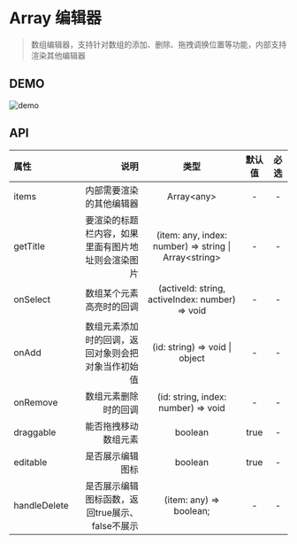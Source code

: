 # Array 编辑器

> 数组编辑器，支持针对数组的添加、删除、拖拽调换位置等功能，内部支持渲染其他编辑器

## DEMO

![demo](https://ali2.a.kwimgs.com/kos/nlav11092/image.8803171e83b79771.png)

## API

| 属性      |                                               说明 |                          类型                           | 默认值 | 必选 |
| :-------- | -------------------------------------------------: | :-----------------------------------------------------: | :----: | :--: |
| items     |                           内部需要渲染的其他编辑器 |                      Array\<any\>                       |   -    |  -   |
| getTitle  | 要渲染的标题栏内容，如果里面有图片地址则会渲染图片 | (item: any, index: number) => string \| Array\<string\> |   -    |  -   |
| onSelect  |                           数组某个元素高亮时的回调 |     (activeId: string, activeIndex: number) => void     |   -    |  -   |
| onAdd     | 数组元素添加时的回调，返回对象则会把对象当作初始值 |             (id: string) => void \| object              |   -    |  -   |
| onRemove  |                               数组元素删除时的回调 |           (id: string, index: number) => void           |   -    |  -   |
| draggable |                               能否拖拽移动数组元素 |                         boolean                         |  true  |  -   |
| editable  |                                   是否展示编辑图标 |                         boolean                         |  true  |  -   |
| handleDelete  |                                   是否展示编辑图标函数，返回true展示、false不展示 |                         (item: any) => boolean;                         |  -  |  -   |